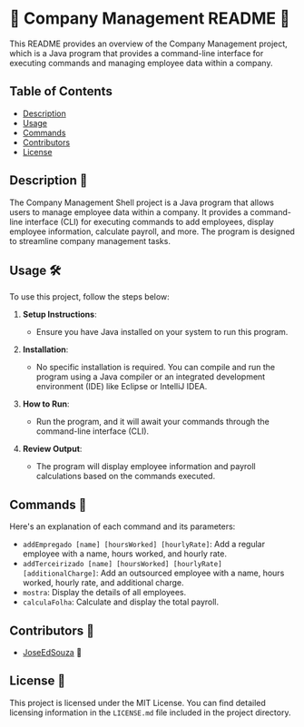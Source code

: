 # 🏢 Company Management README 📖

This README provides an overview of the Company Management project, which is a Java program that provides a command-line interface for executing commands and managing employee data within a company.

## Table of Contents

- [Description](#Description%20📄)
- [Usage](#Usage%20🛠️)
- [Commands](#Commands%20💬)
- [Contributors](#Contributors%20👥)
- [License](#License%20📜)

## Description 📄

The Company Management Shell project is a Java program that allows users to manage employee data within a company. It provides a command-line interface (CLI) for executing commands to add employees, display employee information, calculate payroll, and more. The program is designed to streamline company management tasks.

## Usage 🛠️

To use this project, follow the steps below:

1. **Setup Instructions**:
   - Ensure you have Java installed on your system to run this program.

2. **Installation**:
   - No specific installation is required. You can compile and run the program using a Java compiler or an integrated development environment (IDE) like Eclipse or IntelliJ IDEA.

3. **How to Run**:
   - Run the program, and it will await your commands through the command-line interface (CLI).

4. **Review Output**:
   - The program will display employee information and payroll calculations based on the commands executed.

## Commands 💬

Here's an explanation of each command and its parameters:

- `addEmpregado [name] [hoursWorked] [hourlyRate]`: Add a regular employee with a name, hours worked, and hourly rate.
- `addTerceirizado [name] [hoursWorked] [hourlyRate] [additionalCharge]`: Add an outsourced employee with a name, hours worked, hourly rate, and additional charge.
- `mostra`: Display the details of all employees.
- `calculaFolha`: Calculate and display the total payroll.

## Contributors 👥

- [JoseEdSouza](https://github.com/JoseEdSouza) 👋

## License 📜

This project is licensed under the MIT License. You can find detailed licensing information in the `LICENSE.md` file included in the project directory.
